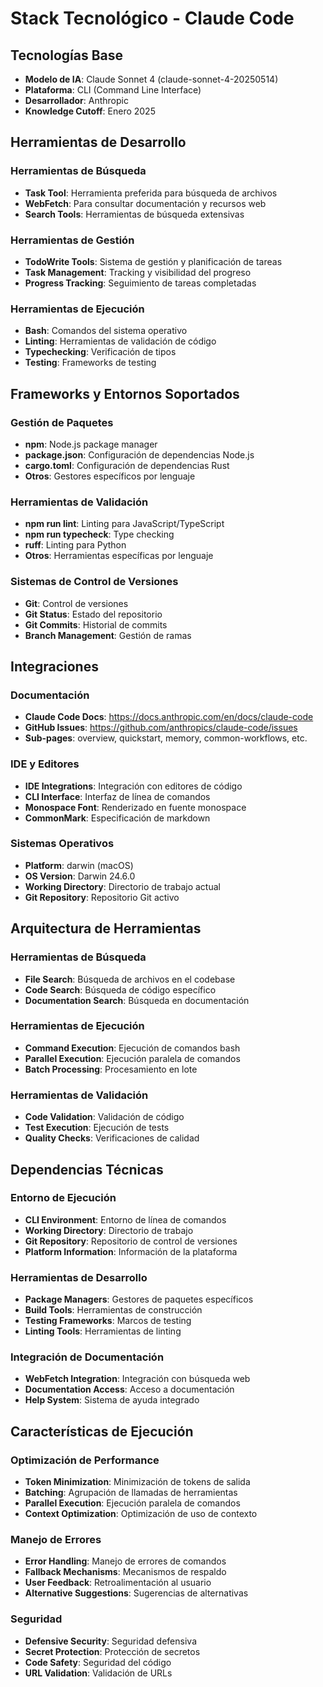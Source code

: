 # Stack Tecnológico - Claude Code

## Tecnologías Base
- **Modelo de IA**: Claude Sonnet 4 (claude-sonnet-4-20250514)
- **Plataforma**: CLI (Command Line Interface)
- **Desarrollador**: Anthropic
- **Knowledge Cutoff**: Enero 2025

## Herramientas de Desarrollo

### Herramientas de Búsqueda
- **Task Tool**: Herramienta preferida para búsqueda de archivos
- **WebFetch**: Para consultar documentación y recursos web
- **Search Tools**: Herramientas de búsqueda extensivas

### Herramientas de Gestión
- **TodoWrite Tools**: Sistema de gestión y planificación de tareas
- **Task Management**: Tracking y visibilidad del progreso
- **Progress Tracking**: Seguimiento de tareas completadas

### Herramientas de Ejecución
- **Bash**: Comandos del sistema operativo
- **Linting**: Herramientas de validación de código
- **Typechecking**: Verificación de tipos
- **Testing**: Frameworks de testing

## Frameworks y Entornos Soportados

### Gestión de Paquetes
- **npm**: Node.js package manager
- **package.json**: Configuración de dependencias Node.js
- **cargo.toml**: Configuración de dependencias Rust
- **Otros**: Gestores específicos por lenguaje

### Herramientas de Validación
- **npm run lint**: Linting para JavaScript/TypeScript
- **npm run typecheck**: Type checking
- **ruff**: Linting para Python
- **Otros**: Herramientas específicas por lenguaje

### Sistemas de Control de Versiones
- **Git**: Control de versiones
- **Git Status**: Estado del repositorio
- **Git Commits**: Historial de commits
- **Branch Management**: Gestión de ramas

## Integraciones

### Documentación
- **Claude Code Docs**: https://docs.anthropic.com/en/docs/claude-code
- **GitHub Issues**: https://github.com/anthropics/claude-code/issues
- **Sub-pages**: overview, quickstart, memory, common-workflows, etc.

### IDE y Editores
- **IDE Integrations**: Integración con editores de código
- **CLI Interface**: Interfaz de línea de comandos
- **Monospace Font**: Renderizado en fuente monospace
- **CommonMark**: Especificación de markdown

### Sistemas Operativos
- **Platform**: darwin (macOS)
- **OS Version**: Darwin 24.6.0
- **Working Directory**: Directorio de trabajo actual
- **Git Repository**: Repositorio Git activo

## Arquitectura de Herramientas

### Herramientas de Búsqueda
- **File Search**: Búsqueda de archivos en el codebase
- **Code Search**: Búsqueda de código específico
- **Documentation Search**: Búsqueda en documentación

### Herramientas de Ejecución
- **Command Execution**: Ejecución de comandos bash
- **Parallel Execution**: Ejecución paralela de comandos
- **Batch Processing**: Procesamiento en lote

### Herramientas de Validación
- **Code Validation**: Validación de código
- **Test Execution**: Ejecución de tests
- **Quality Checks**: Verificaciones de calidad

## Dependencias Técnicas

### Entorno de Ejecución
- **CLI Environment**: Entorno de línea de comandos
- **Working Directory**: Directorio de trabajo
- **Git Repository**: Repositorio de control de versiones
- **Platform Information**: Información de la plataforma

### Herramientas de Desarrollo
- **Package Managers**: Gestores de paquetes específicos
- **Build Tools**: Herramientas de construcción
- **Testing Frameworks**: Marcos de testing
- **Linting Tools**: Herramientas de linting

### Integración de Documentación
- **WebFetch Integration**: Integración con búsqueda web
- **Documentation Access**: Acceso a documentación
- **Help System**: Sistema de ayuda integrado

## Características de Ejecución

### Optimización de Performance
- **Token Minimization**: Minimización de tokens de salida
- **Batching**: Agrupación de llamadas de herramientas
- **Parallel Execution**: Ejecución paralela de comandos
- **Context Optimization**: Optimización de uso de contexto

### Manejo de Errores
- **Error Handling**: Manejo de errores de comandos
- **Fallback Mechanisms**: Mecanismos de respaldo
- **User Feedback**: Retroalimentación al usuario
- **Alternative Suggestions**: Sugerencias de alternativas

### Seguridad
- **Defensive Security**: Seguridad defensiva
- **Secret Protection**: Protección de secretos
- **Code Safety**: Seguridad del código
- **URL Validation**: Validación de URLs
